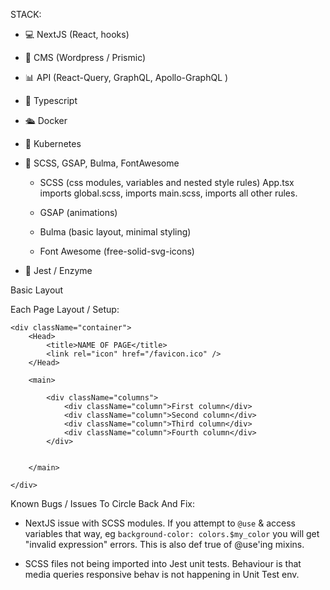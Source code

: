 STACK:

- 💻 NextJS (React, hooks)

- 📝 CMS (Wordpress / Prismic)

- 📊 API (React-Query, GraphQL, Apollo-GraphQL )

- 🚨 Typescript

- 🛳 Docker

- 🧳 Kubernetes

- 🚀 SCSS, GSAP, Bulma, FontAwesome

  - SCSS (css modules, variables and nested style rules)
    App.tsx imports global.scss, imports main.scss, imports all other rules.

  - GSAP (animations)

  - Bulma (basic layout, minimal styling)

  - Font Awesome (free-solid-svg-icons)


- 🤡 Jest / Enzyme


Basic Layout 

Each Page Layout / Setup:

```
<div className="container">
    <Head>
        <title>NAME OF PAGE</title>
        <link rel="icon" href="/favicon.ico" />
    </Head>

    <main>
        
        <div className="columns">
            <div className="column">First column</div>
            <div className="column">Second column</div>
            <div className="column">Third column</div>
            <div className="column">Fourth column</div>
        </div>

        
    </main>

</div>
```

Known Bugs / Issues To Circle Back And Fix:

- NextJS issue with SCSS modules. If you attempt to `@use` & access variables that way, eg `background-color: colors.$my_color` you will get "invalid expression" errors. This is also def true of @use'ing mixins.

- SCSS files not being imported into Jest unit tests. Behaviour is that media queries responsive behav is not happening in Unit Test env.



